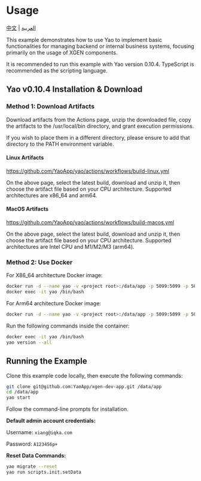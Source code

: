 # Usage

[中文](README.zh-CN.md) | [العربية](README.ar-AE.md)

This example demonstrates how to use Yao to implement basic functionalities for managing backend or internal business systems, focusing primarily on the usage of XGEN components.

It is recommended to run this example with Yao version 0.10.4. TypeScript is recommended as the scripting language.

## Yao v0.10.4 Installation & Download

### Method 1: Download Artifacts

Download artifacts from the Actions page, unzip the downloaded file, copy the artifacts to the /usr/local/bin directory, and grant execution permissions.

If you wish to place them in a different directory, please ensure to add that directory to the PATH environment variable.

#### Linux Artifacts

https://github.com/YaoApp/yao/actions/workflows/build-linux.yml

On the above page, select the latest build, download and unzip it, then choose the artifact file based on your CPU architecture. Supported architectures are x86_64 and arm64.

#### MacOS Artifacts

https://github.com/YaoApp/yao/actions/workflows/build-macos.yml

On the above page, select the latest build, download and unzip it, then choose the artifact file based on your CPU architecture. Supported architectures are Intel CPU and M1/M2/M3 (arm64).

### Method 2: Use Docker

For X86_64 architecture Docker image:

```bash
docker run -d --name yao -v <project root>:/data/app -p 5099:5099 -p 5077:5077 yaoapp/0.10.4-unstable-amd64
docker exec -it yao /bin/bash
```

For Arm64 architecture Docker image:

```bash
docker run -d --name yao -v <project root>:/data/app -p 5099:5099 -p 5077:5077 yaoapp/0.10.4-unstable-arm64
```

Run the following commands inside the container:

```bash
docker exec -it yao /bin/bash
yao version --all
```

## Running the Example

Clone this example code locally, then execute the following commands:

```bash
git clone git@github.com:YaoApp/xgen-dev-app.git /data/app
cd /data/app
yao start
```

Follow the command-line prompts for installation.

**Default admin account credentials:**

Username: `xiang@iqka.com`

Password: `A123456p+`

**Reset Data Commands:**

```bash
yao migrate --reset
yao run scripts.init.setData
```

